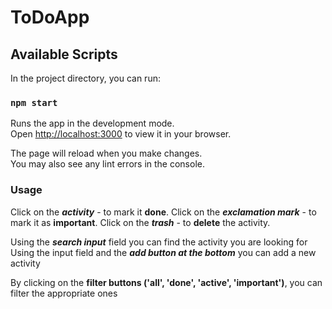 # ToDoApp

## Available Scripts

In the project directory, you can run:

### `npm start`

Runs the app in the development mode.\
Open [http://localhost:3000](http://localhost:3000) to view it in your browser.

The page will reload when you make changes.\
You may also see any lint errors in the console.

### Usage

Click on the **_activity_** - to mark it **done**.
Click on the **_exclamation mark_** - to mark it as **important**.
Click on the **_trash_** - to **delete** the activity.

Using the **_search input_** field you can find the activity you are looking for
Using the input field and the **_add button at the bottom_** you can add a new activity

By clicking on the **filter buttons ('all', 'done', 'active', 'important')**, you can filter the appropriate ones
